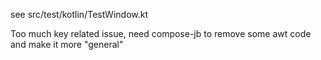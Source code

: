 see src/test/kotlin/TestWindow.kt

Too much key related issue, need compose-jb to remove some awt code and make it more "general"